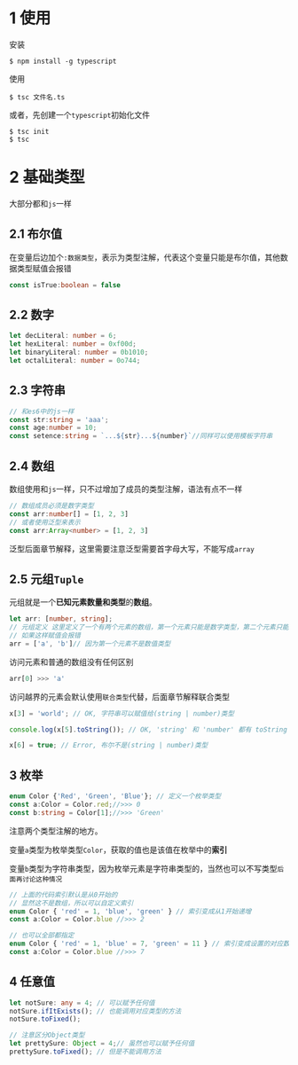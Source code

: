 # 1 使用

安装

```
$ npm install -g typescript
```

使用

```
$ tsc 文件名.ts
```

或者，先创建一个`typescript`初始化文件

```
$ tsc init
$ tsc
```

# 2 基础类型

大部分都和`js`一样

## 2.1 布尔值

在变量后边加个`:数据类型`，表示为类型注解，代表这个变量只能是布尔值，其他数据类型赋值会报错

```typescript
const isTrue:boolean = false 
```

## 2.2 数字

```typescript
let decLiteral: number = 6;
let hexLiteral: number = 0xf00d;
let binaryLiteral: number = 0b1010;
let octalLiteral: number = 0o744;
```

## 2.3 字符串

```typescript
// 和es6中的js一样
const str:string = 'aaa';
const age:number = 10;
const setence:string = `...${str}...${number}`//同样可以使用模板字符串
```

## 2.4 数组

数组使用和`js`一样，只不过增加了成员的类型注解，语法有点不一样

```typescript
// 数组成员必须是数字类型
const arr:number[] = [1, 2, 3]
// 或者使用泛型来表示
const arr:Array<number> = [1, 2, 3]
```

泛型后面章节解释，这里需要注意泛型需要首字母大写，不能写成`array`

## 2.5 元组`Tuple`

元组就是一个**已知元素数量和类型**的**数组**。

```typescript
let arr: [number, string];
// 元组定义 这里定义了一个有两个元素的数组，第一个元素只能是数字类型，第二个元素只能是字符串类型。
// 如果这样赋值会报错
arr = ['a', 'b']// 因为第一个元素不是数值类型
```

访问元素和普通的数组没有任何区别

```typescript
arr[0] >>> 'a'
```

访问越界的元素会默认使用`联合类型`代替，后面章节解释联合类型

```typescript
x[3] = 'world'; // OK, 字符串可以赋值给(string | number)类型

console.log(x[5].toString()); // OK, 'string' 和 'number' 都有 toString

x[6] = true; // Error, 布尔不是(string | number)类型
```

## 3 枚举

```typescript
enum Color {'Red', 'Green', 'Blue'}; // 定义一个枚举类型
const a:Color = Color.red;//>>> 0
const b:string = Color[1];//>>> 'Green'
```

注意两个类型注解的地方。

变量`a`类型为枚举类型`Color`，获取的值也是该值在枚举中的**索引**

变量`b`类型为字符串类型，因为枚举元素是字符串类型的，当然也可以不写类型`后面再讨论这种情况`

```typescript
// 上面的代码索引默认是从0开始的
// 显然这不是数组，所以可以自定义索引
enum Color { 'red' = 1, 'blue', 'green' } // 索引变成从1开始递增
const a:Color = Color.blue //>>> 2

// 也可以全部都指定
enum Color { 'red' = 1, 'blue' = 7, 'green' = 11 } // 索引变成设置的对应数字
const a:Color = Color.blue //>>> 7
```

## 4 任意值

```typescript
let notSure: any = 4; // 可以赋予任何值
notSure.ifItExists(); // 也能调用对应类型的方法
notSure.toFixed(); 

// 注意区分Object类型
let prettySure: Object = 4;// 虽然也可以赋予任何值
prettySure.toFixed(); // 但是不能调用方法
```

